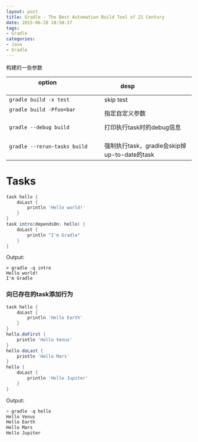 ```yaml
---
layout: post
title: Gradle - The Best Automation Build Tool of 21 Century
date: 2015-06-28 18:58:17
tags:
- Gradle
categories: 
- Java
- Gradle
---
```


构建的一些参数

|                    option                                        |   desp                                       | 
| ---------------------------------------------------------------- | -------------------------------------------- | 
| `gradle build -x test`                                           | skip test                                    |
| `gradle build -Pfoo=bar`                                         | 指定自定义参数                                  |
| `gradle --debug build`                                           | 打印执行task时的debug信息                       |
| `gradle --rerun-tasks build`                                     | 强制执行task，gradle会skip掉up-to-date的task    |


# Tasks

```groovy
task hello {
    doLast {
        println 'Hello world!'
    }
}
task intro(dependsOn: hello) {
    doLast {
        println "I'm Gradle"
    }
}
```

Output:

```
> gradle -q intro
Hello world!
I'm Gradle
```



### 向已存在的task添加行为
```groovy
task hello {
    doLast {
        println 'Hello Earth'
    }
}
hello.doFirst {
    println 'Hello Venus'
}
hello.doLast {
    println 'Hello Mars'
}
hello {
    doLast {
        println 'Hello Jupiter'
    }
}
```

Output:

```groovy
> gradle -q hello
Hello Venus
Hello Earth
Hello Mars
Hello Jupiter
```



